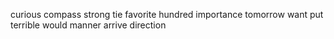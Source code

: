 curious compass strong tie favorite hundred importance tomorrow want put terrible would manner arrive direction